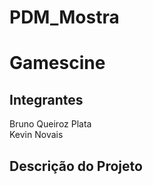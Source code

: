 # PDM_Mostra

<h1>Gamescine</h1>

<h2>Integrantes</h2>
<p>
  Bruno Queiroz Plata <br>
  Kevin Novais
</p>

<h2>Descrição do Projeto</h2>
<p>
  
</p>
